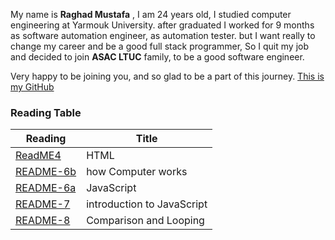 My name is **Raghad Mustafa** , I am 24 years old, I studied computer engineering at Yarmouk University.
after graduated I worked for 9 months as software automation engineer, as automation tester.
but I want really to change my career and be a good full stack programmer, 
So I quit my job and decided to join **ASAC LTUC** family, to be a good software engineer.

Very happy to be joining you, and so glad to be a part of this journey.
[This is my GitHub]( https://github.com/Raghadmustafa96/reading-notes ) 


### Reading Table
|Reading                                                                |Title                        |
|---------------------------------------------------------------------- |---------------------------  |
|[ReadME4](https://raghadmustafa96.github.io/reading-notes/README4)     |HTML                         |
|[README-6b](https://raghadmustafa96.github.io/reading-notes/README-6b) |how Computer works           |
|[README-6a](https://raghadmustafa96.github.io/reading-notes/README6A)  |JavaScript                   |
|[README-7](https://raghadmustafa96.github.io/reading-notes/README7)    |introduction to JavaScript   |
|[README-8](https://raghadmustafa96.github.io/reading-notes/README8)    |Comparison and Looping       |


















